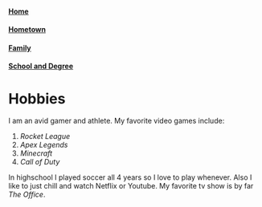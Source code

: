 #### [Home](https://github.com/lukefisha/README.md.git)
#### [Hometown](https://github.com/lukefisha/Hometown.md.git)
#### [Family](https://github.com/lukefisha/Family.md.git)
#### [School and Degree](https://github.com/lukefisha/School.md.git)
# Hobbies
I am an avid gamer and athlete. My favorite video games include:
1. _Rocket League_
2. _Apex Legends_
3. _Minecraft_
4. _Call of Duty_

In highschool I played soccer all 4 years so I love to play whenever. Also I like to just chill and watch Netflix or Youtube. My favorite tv show is by far _The Office_.
